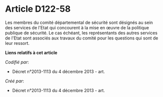 # Article D122-58

Les membres du comité départemental de sécurité sont désignés au sein des services de l'Etat qui concourent à la mise en
œuvre de la politique publique de sécurité. Le cas échéant, les représentants des autres services de l'Etat sont associés aux
travaux du comité pour les questions qui sont de leur ressort.

**Liens relatifs à cet article**

_Codifié par_:

  - Décret n°2013-1113 du 4 décembre 2013 - art.

_Créé par_:

  - Décret n°2013-1113 du 4 décembre 2013 - art.
